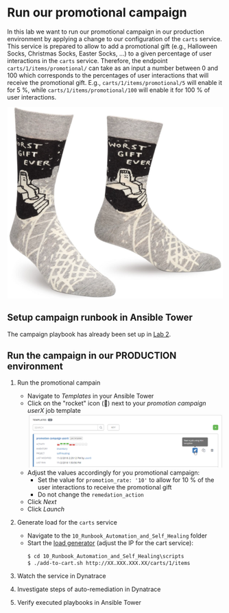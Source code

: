 # Run our promotional campaign

In this lab we want to run our promotional campaign in our production environment by applying a change to our configuration of the `carts` service. This service is prepared to allow to add a promotional gift (e.g., Halloween Socks, Christmas Socks, Easter Socks, ...) to a given percentage of user interactions in the `carts` service. 
Therefore, the endpoint `carts/1/items/promotional/` can take as an input a number between 0 and 100 which corresponds to the percentages of user interactions that will receive the promotional gift. E.g., `carts/1/items/promotional/5` will enable it for 5 %, while `carts/1/items/promotional/100` will enable it for 100 % of user interactions. 

![gift socks](../assets/gift-socks.png)

## Setup campaign runbook in Ansible Tower

The campaign playbook has already been set up in [Lab 2](../2_Setup_Tower). 

## Run the campaign in our PRODUCTION environment

1. Run the promotional campain
    - Navigate to _Templates_ in your Ansible Tower
    - Click on the "rocket" icon (🚀) next to your _promotion campaign userX_ job template
    ![run template](../assets/ansible-template-run.png)
    - Adjust the values accordingly for you promotional campaign:
      - Set the value for `promotion_rate: '10'` to allow for 10 % of the user interactions to receive the promotional gift
      - Do not change the `remedation_action` 
    - Click _Next_
    - Click _Launch_

1. Generate load for the `carts` service
    - Navigate to the `10_Runbook_Automation_and_Self_Healing` folder
    - Start the [load generator](./scripts/) (adjust the IP for the cart service): 
      ```
      $ cd 10_Runbook_Automation_and_Self_Healing\scripts
      $ ./add-to-cart.sh http://XX.XXX.XXX.XX/carts/1/items
      ```

1. Watch the service in Dynatrace

1. Investigate steps of auto-remediation in Dynatrace

1. Verify executed playbooks in Ansible Tower




    
